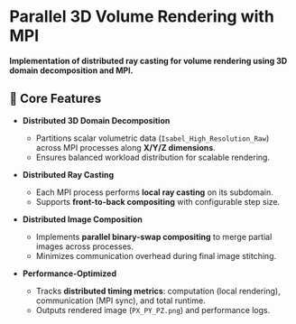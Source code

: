 # Parallel 3D Volume Rendering with MPI

**Implementation of distributed ray casting for volume rendering using 3D domain decomposition and MPI.**


## 🚀 Core Features
- **Distributed 3D Domain Decomposition**  
  - Partitions scalar volumetric data (`Isabel_High_Resolution_Raw`) across MPI processes along **X/Y/Z dimensions**.
  - Ensures balanced workload distribution for scalable rendering.

- **Distributed Ray Casting**  
  - Each MPI process performs **local ray casting** on its subdomain.
  - Supports **front-to-back compositing** with configurable step size.

- **Distributed Image Composition**  
  - Implements **parallel binary-swap compositing** to merge partial images across processes.
  - Minimizes communication overhead during final image stitching.

- **Performance-Optimized**  
  - Tracks **distributed timing metrics**: computation (local rendering), communication (MPI sync), and total runtime.
  - Outputs rendered image (`PX_PY_PZ.png`) and performance logs.

